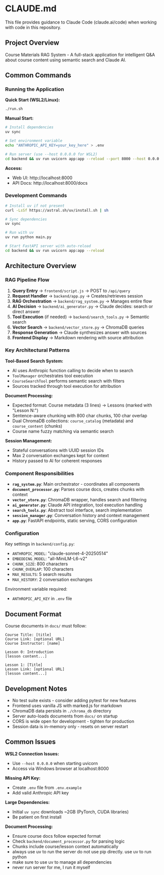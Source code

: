 # CLAUDE.md

This file provides guidance to Claude Code (claude.ai/code) when working with code in this repository.

## Project Overview

Course Materials RAG System - A full-stack application for intelligent Q&A about course content using semantic search and Claude AI.

## Common Commands

### Running the Application

**Quick Start (WSL2/Linux):**
```bash
./run.sh
```

**Manual Start:**
```bash
# Install dependencies
uv sync

# Set environment variable
echo "ANTHROPIC_API_KEY=your_key_here" > .env

# Run server (use --host 0.0.0.0 for WSL2)
cd backend && uv run uvicorn app:app --reload --port 8000 --host 0.0.0.0
```

**Access:**
- Web UI: http://localhost:8000
- API Docs: http://localhost:8000/docs

### Development Commands

```bash
# Install uv if not present
curl -LsSf https://astral.sh/uv/install.sh | sh

# Sync dependencies
uv sync

# Run with uv
uv run python main.py

# Start FastAPI server with auto-reload
cd backend && uv run uvicorn app:app --reload
```

## Architecture Overview

### RAG Pipeline Flow

1. **Query Entry** → `frontend/script.js` → POST to `/api/query`
2. **Request Handler** → `backend/app.py` → Creates/retrieves session
3. **RAG Orchestration** → `backend/rag_system.py` → Manages entire flow
4. **AI Decision** → `backend/ai_generator.py` → Claude decides: search or direct answer
5. **Tool Execution** (if needed) → `backend/search_tools.py` → Semantic search
6. **Vector Search** → `backend/vector_store.py` → ChromaDB queries
7. **Response Generation** → Claude synthesizes answer with sources
8. **Frontend Display** → Markdown rendering with source attribution

### Key Architectural Patterns

**Tool-Based Search System:**
- AI uses Anthropic function calling to decide when to search
- `ToolManager` orchestrates tool execution
- `CourseSearchTool` performs semantic search with filters
- Sources tracked through tool execution for attribution

**Document Processing:**
- Expected format: Course metadata (3 lines) → Lessons (marked with "Lesson N:")
- Sentence-aware chunking with 800 char chunks, 100 char overlap
- Dual ChromaDB collections: `course_catalog` (metadata) and `course_content` (chunks)
- Course name fuzzy matching via semantic search

**Session Management:**
- Stateful conversations with UUID session IDs
- Max 2 conversation exchanges kept for context
- History passed to AI for coherent responses

### Component Responsibilities

- **`rag_system.py`**: Main orchestrator - coordinates all components
- **`document_processor.py`**: Parses course docs, creates chunks with context
- **`vector_store.py`**: ChromaDB wrapper, handles search and filtering
- **`ai_generator.py`**: Claude API integration, tool execution handling
- **`search_tools.py`**: Abstract tool interface, search implementation
- **`session_manager.py`**: Conversation history and context management
- **`app.py`**: FastAPI endpoints, static serving, CORS configuration

### Configuration

Key settings in `backend/config.py`:
- `ANTHROPIC_MODEL`: "claude-sonnet-4-20250514"
- `EMBEDDING_MODEL`: "all-MiniLM-L6-v2"
- `CHUNK_SIZE`: 800 characters
- `CHUNK_OVERLAP`: 100 characters
- `MAX_RESULTS`: 5 search results
- `MAX_HISTORY`: 2 conversation exchanges

Environment variable required:
- `ANTHROPIC_API_KEY` in `.env` file

## Document Format

Course documents in `docs/` must follow:
```
Course Title: [title]
Course Link: [optional URL]
Course Instructor: [name]

Lesson 0: Introduction
[lesson content...]

Lesson 1: [Title]
Lesson Link: [optional URL]
[lesson content...]
```

## Development Notes

- No test suite exists - consider adding pytest for new features
- Frontend uses vanilla JS with marked.js for markdown
- ChromaDB data persists in `./chroma_db` directory
- Server auto-loads documents from `docs/` on startup
- CORS is wide open for development - tighten for production
- Session data is in-memory only - resets on server restart

## Common Issues

**WSL2 Connection Issues:**
- Use `--host 0.0.0.0` when starting uvicorn
- Access via Windows browser at localhost:8000

**Missing API Key:**
- Create `.env` file from `.env.example`
- Add valid Anthropic API key

**Large Dependencies:**
- Initial `uv sync` downloads ~2GB (PyTorch, CUDA libraries)
- Be patient on first install

**Document Processing:**
- Ensure course docs follow expected format
- Check `backend/document_processor.py` for parsing logic
- Chunks include course/lesson context automatically
- always use uv to run the server do not use pip directly. use uv to run python
- make sure to use uv to manage all dependencies
- never run server for me, I run it myself